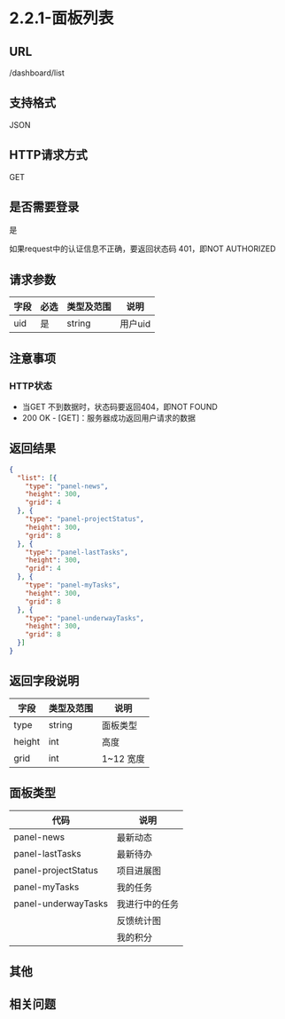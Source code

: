 # 2.2.1-面板列表

## URL

/dashboard/list

## 支持格式

JSON

## HTTP请求方式

GET

## 是否需要登录

是

如果request中的认证信息不正确，要返回状态码 401，即NOT AUTHORIZED

## 请求参数

字段 | 必选 | 类型及范围 | 说明
----|------|----------|-------------
uid | 是   | string  | 用户uid

## 注意事项

### HTTP状态

- 当GET 不到数据时，状态码要返回404，即NOT FOUND
- 200 OK - [GET]：服务器成功返回用户请求的数据

## 返回结果

```json
{
  "list": [{
    "type": "panel-news",
    "height": 300,
    "grid": 4
  }, {
    "type": "panel-projectStatus",
    "height": 300,
    "grid": 8
  }, {
    "type": "panel-lastTasks",
    "height": 300,
    "grid": 4
  }, {
    "type": "panel-myTasks",
    "height": 300,
    "grid": 8
  }, {
    "type": "panel-underwayTasks",
    "height": 300,
    "grid": 8
  }]
}
```

## 返回字段说明

字段 | 类型及范围 | 说明
----|----------|-------------
type   | string  | 面板类型
height | int     | 高度
grid   | int     | 1~12 宽度

## 面板类型

代码 | 说明 
----|------
panel-news          | 最新动态
panel-lastTasks     | 最新待办
panel-projectStatus | 项目进展图
panel-myTasks       | 我的任务
panel-underwayTasks | 我进行中的任务
                    | 反馈统计图
                    | 我的积分

## 其他

## 相关问题

